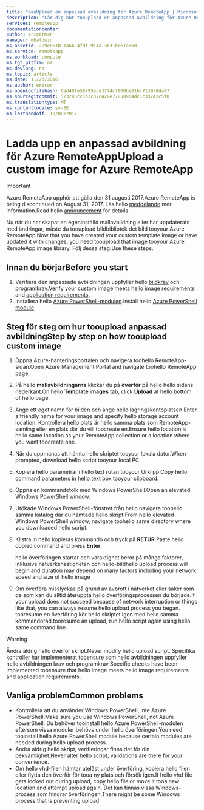 ```yaml
---
title: "aaaUpload en anpassad avbildning för Azure RemoteApp | Microsoft Docs"
description: "Lär dig hur tooupload en anpassad avbildning för Azure RemoteApp"
services: remoteapp
documentationcenter: 
author: ericorman
manager: mbaldwin
ms.assetid: 299e0510-1a6b-4fdf-914a-3631b061a360
ms.service: remoteapp
ms.workload: compute
ms.tgt_pltfrm: na
ms.devlang: na
ms.topic: article
ms.date: 11/23/2016
ms.author: ericor
ms.openlocfilehash: 6ad40fe58795ece37f4c7900be01bc713938da87
ms.sourcegitcommit: 523283cc1b3c37c428e77850964dc1c33742c5f0
ms.translationtype: MT
ms.contentlocale: sv-SE
ms.lasthandoff: 10/06/2017
---
```

# <a name="upload-a-custom-image-for-azure-remoteapp"></a><span data-ttu-id="a7905-103">Ladda upp en anpassad avbildning för Azure RemoteApp</span><span class="sxs-lookup"><span data-stu-id="a7905-103">Upload a custom image for Azure RemoteApp</span></span>
> [!IMPORTANT]
> <span data-ttu-id="a7905-104">Azure RemoteApp upphör att gälla den 31 augusti 2017.</span><span class="sxs-lookup"><span data-stu-id="a7905-104">Azure RemoteApp is being discontinued on August 31, 2017.</span></span> <span data-ttu-id="a7905-105">Läs hello [meddelande](https://go.microsoft.com/fwlink/?linkid=821148) mer information.</span><span class="sxs-lookup"><span data-stu-id="a7905-105">Read hello [announcement](https://go.microsoft.com/fwlink/?linkid=821148) for details.</span></span>
> 
> 

<span data-ttu-id="a7905-106">Nu när du har skapat en egeninställd mallavbildning eller har uppdaterats med ändringar, måste du tooupload bildbibliotek det bild tooyour Azure RemoteApp.</span><span class="sxs-lookup"><span data-stu-id="a7905-106">Now that you have created your custom template image or have updated it with changes, you need tooupload that image tooyour Azure RemoteApp image library.</span></span> <span data-ttu-id="a7905-107">Följ dessa steg.</span><span class="sxs-lookup"><span data-stu-id="a7905-107">Use these steps.</span></span>

## <a name="before-you-start"></a><span data-ttu-id="a7905-108">Innan du börjar</span><span class="sxs-lookup"><span data-stu-id="a7905-108">Before you start</span></span>
1. <span data-ttu-id="a7905-109">Verifiera den anpassade avbildningen uppfyller hello [bildkrav](remoteapp-imagereqs.md) och [programkrav](remoteapp-appreqs.md).</span><span class="sxs-lookup"><span data-stu-id="a7905-109">Verify your custom image meets hello [image requirements](remoteapp-imagereqs.md) and [application requirements](remoteapp-appreqs.md).</span></span>
2. <span data-ttu-id="a7905-110">Installera hello [Azure PowerShell-modulen](/powershell/azure/overview).</span><span class="sxs-lookup"><span data-stu-id="a7905-110">Install hello [Azure PowerShell module](/powershell/azure/overview).</span></span>

## <a name="step-by-step-on-how-tooupload-custom-image"></a><span data-ttu-id="a7905-111">Steg för steg om hur tooupload anpassad avbildning</span><span class="sxs-lookup"><span data-stu-id="a7905-111">Step by step on how tooupload custom image</span></span>
1. <span data-ttu-id="a7905-112">Öppna Azure-hanteringsportalen och navigera toohello RemoteApp-sidan.</span><span class="sxs-lookup"><span data-stu-id="a7905-112">Open Azure Management Portal and navigate toohello RemoteApp page.</span></span>
2. <span data-ttu-id="a7905-113">På hello **mallavbildningarna** klickar du på **överför** på hello hello sidans nederkant.</span><span class="sxs-lookup"><span data-stu-id="a7905-113">On hello **Template images** tab, click **Upload** at hello bottom of hello page.</span></span>
3. <span data-ttu-id="a7905-114">Ange ett eget namn för bilden och ange hello lagringskontoplatsen.</span><span class="sxs-lookup"><span data-stu-id="a7905-114">Enter a friendly name for your image and specify hello storage account location.</span></span> <span data-ttu-id="a7905-115">Kontrollera hello plats är hello samma plats som RemoteApp-samling eller en plats där du vill toocreate en.</span><span class="sxs-lookup"><span data-stu-id="a7905-115">Ensure hello location is hello same location as your RemoteApp collection or a location where you want toocreate one.</span></span>
4. <span data-ttu-id="a7905-116">När du uppmanas att hämta hello skriptet tooyour lokala dator.</span><span class="sxs-lookup"><span data-stu-id="a7905-116">When prompted, download hello script tooyour local PC.</span></span>
5. <span data-ttu-id="a7905-117">Kopiera hello parametrar i hello text rutan tooyour Urklipp.</span><span class="sxs-lookup"><span data-stu-id="a7905-117">Copy hello command parameters in hello text box tooyour clipboard.</span></span>
6. <span data-ttu-id="a7905-118">Öppna en kommandotolk med Windows PowerShell.</span><span class="sxs-lookup"><span data-stu-id="a7905-118">Open an elevated Windows PowerShell window.</span></span>
7. <span data-ttu-id="a7905-119">Utökade Windows PowerShell-fönstret från hello navigera toohello samma katalog där du hämtade hello skript.</span><span class="sxs-lookup"><span data-stu-id="a7905-119">From hello elevated Windows PowerShell window, navigate toohello same directory where you downloaded hello script.</span></span>
8. <span data-ttu-id="a7905-120">Klistra in hello kopieras kommando och tryck på **RETUR**.</span><span class="sxs-lookup"><span data-stu-id="a7905-120">Paste hello copied command and press **Enter**.</span></span>
   
   <span data-ttu-id="a7905-121">hello överföringen startar och varaktighet beror på många faktorer, inklusive nätverkshastigheten och hello-bild</span><span class="sxs-lookup"><span data-stu-id="a7905-121">hello upload process will begin and duration may depend on many factors including your network speed and size of hello image</span></span>
9. <span data-ttu-id="a7905-122">Om överföra misslyckas på grund av avbrott i nätverket eller saker som de som kan du alltid återuppta hello överföringsprocessen du började.</span><span class="sxs-lookup"><span data-stu-id="a7905-122">If your upload does not succeed because of network interruption or things like that, you can always resume hello upload process you began.</span></span> <span data-ttu-id="a7905-123">tooresume en överföring kör hello skriptet igen med hello samma kommandorad.</span><span class="sxs-lookup"><span data-stu-id="a7905-123">tooresume an upload, run hello script again using hello same command line.</span></span>

> [!WARNING]
> <span data-ttu-id="a7905-124">Ändra aldrig hello överför skript.</span><span class="sxs-lookup"><span data-stu-id="a7905-124">Never modify hello upload script.</span></span> <span data-ttu-id="a7905-125">Specifika kontroller har implementerat tooensure som hello avbildningen uppfyller hello avbildningen krav och programkrav.</span><span class="sxs-lookup"><span data-stu-id="a7905-125">Specific checks have been implemented tooensure that hello image meets hello image requirements and application requirements.</span></span>
> 
> 

## <a name="common-problems"></a><span data-ttu-id="a7905-126">Vanliga problem</span><span class="sxs-lookup"><span data-stu-id="a7905-126">Common problems</span></span>
* <span data-ttu-id="a7905-127">Kontrollera att du använder Windows PowerShell, inte Azure PowerShell.</span><span class="sxs-lookup"><span data-stu-id="a7905-127">Make sure you use Windows PowerShell, not Azure PowerShell.</span></span> <span data-ttu-id="a7905-128">Du behöver tooinstall hello Azure PowerShell-modulen eftersom vissa moduler behövs under hello överföringen.</span><span class="sxs-lookup"><span data-stu-id="a7905-128">You need tooinstall hello Azure PowerShell module because certain modules are needed during hello upload process.</span></span>
* <span data-ttu-id="a7905-129">Ändra aldrig hello skript, verifieringar finns det för din bekvämlighet.</span><span class="sxs-lookup"><span data-stu-id="a7905-129">Never alter hello script, validations are there for your convenience.</span></span>
* <span data-ttu-id="a7905-130">Om hello vhd-filen hämtar utelåst under överföring, kopiera hello filen eller flytta den överför för tooa ny plats och försök igen.</span><span class="sxs-lookup"><span data-stu-id="a7905-130">If hello vhd file gets locked out during upload, copy hello file or move it tooa new location and attempt upload again.</span></span> <span data-ttu-id="a7905-131">Det kan finnas vissa Windows-process som hindrar överföringen.</span><span class="sxs-lookup"><span data-stu-id="a7905-131">There might be some Windows process that is preventing upload.</span></span>  

